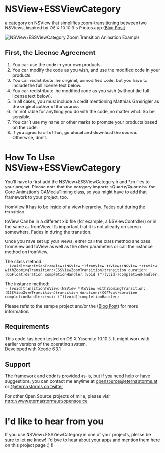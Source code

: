 # NSView+ESSViewCategory
a category on NSView that simplifies zoom-transitioning between two NSViews, inspired by OS X 10.10.3's Photos.app ([Blog Post](http://wp.me/p1hxut-6f))

![NSView+ESSViewCategory Zoom Transition Animation Example](http://eternalstorms.at/opensource/NSViewESSViewCategory/zoomtransition.gif "NSView+ESSViewCategory Zoom Transition Animation Example")

## First, the License Agreement

1) You can use the code in your own products.  
2) You can modify the code as you wish, and use the modified code in your products.  
3) You can redistribute the original, unmodified code, but you have to include the full license text below.  
4) You can redistribute the modified code as you wish (without the full license text below).  
5) In all cases, you must include a credit mentioning Matthias Gansrigler as the original author of the source.  
6) I’m not liable for anything you do with the code, no matter what. So be sensible.  
7) You can’t use my name or other marks to promote your products based on the code.  
8) If you agree to all of that, go ahead and download the source. Otherwise, don’t.

# How To Use NSView+ESSViewCategory

You’ll have to first add the NSView+ESSViewCategory.h and *.m files to your project.
Please note that the category imports <Quartz/Quartz.h> for Core Animation’s CAMediaTiming class, so you might have to add that framework to your project, too.

fromView
It has to be inside of a view hierarchy. Fades out during the transition.

toView
Can be in a different xib file (for example, a NSViewController) or in the same as fromView. It’s important that it is not already on screen somewhere. Fades in during the transition.

Once you have set up your views, either call the class method and pass fromView and toView as well as the other parameters or call the instance method on fromView.

The class method:  
`+ (void)transitionFromView:(NSView *)fromView toView:(NSView *)toView withZoomingTransition:(ESSViewZoomTransition)transition duration:(CGFloat)duration completionHandler:(void (^)(void))completionHandler;`

The instance method:  
`- (void)transitionToView:(NSView *)toView withZoomingTransition:(ESSViewZoomTransition)transition duration:(CGFloat)duration completionHandler:(void (^)(void))completionHandler;`

Please refer to the sample project and/or the ([Blog Post](http://wp.me/p1hxut-6f)) for more information.

## Requirements
This code has been tested on OS X Yosemite 10.10.3. It might work with earlier versions of the operating system.  
Developed with Xcode 6.3.1

## Support
The framework and code is provided as-is, but if you need help or have suggestions, you can contact me anytime at [opensource@eternalstorms.at](mailto:opensource@eternalstorms.at) or [@eternalstorms on twitter](http://twitter.com/eternalstorms)

For other Open Source projects of mine, please visit http://www.eternalstorms.at/opensource

# I'd like to hear from you
If you use NSView+ESSViewCategory in one of your projects, please be sure to [let me know](mailto:opensource@eternalstorms.at)! I'd love to hear about your apps and mention them here on this project page :) !!